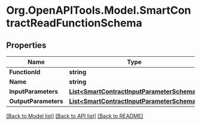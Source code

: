 
# Org.OpenAPITools.Model.SmartContractReadFunctionSchema

## Properties

Name | Type | Description | Notes
------------ | ------------- | ------------- | -------------
**FunctionId** | **string** |  | [optional] 
**Name** | **string** |  | [optional] 
**InputParameters** | [**List&lt;SmartContractInputParameterSchema&gt;**](SmartContractInputParameterSchema.md) |  | [optional] 
**OutputParameters** | [**List&lt;SmartContractInputParameterSchema&gt;**](SmartContractInputParameterSchema.md) |  | [optional] 

[[Back to Model list]](../README.md#documentation-for-models)
[[Back to API list]](../README.md#documentation-for-api-endpoints)
[[Back to README]](../README.md)

